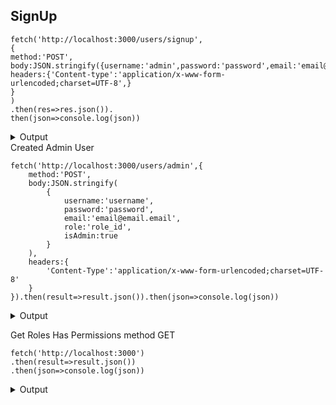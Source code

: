 ## SignUp

```
fetch('http://localhost:3000/users/signup',
{
method:'POST',
body:JSON.stringify({username:'admin',password:'password',email:'email@m.y',role:role_id}),
headers:{'Content-type':'application/x-www-form-urlencoded;charset=UTF-8',}
}
)
.then(res=>res.json()).
then(json=>console.log(json))
```

<details><summary>Output</summary>
<pre>
{message: username has created}
</pre>
</details>
 Created Admin User

```
fetch('http://localhost:3000/users/admin',{
    method:'POST',
    body:JSON.stringify(
        {
            username:'username',
            password:'password',
            email:'email@email.email',
            role:'role_id',
            isAdmin:true
        }
    ),
    headers:{
        'Content-Type':'application/x-www-form-urlencoded;charset=UTF-8'
    }
}).then(result=>result.json()).then(json=>console.log(json))
```

<details><summary>Output</summary>
<pre>
    {
        message: 'username has added to administration group'
    }
</pre>
</details>

Get Roles Has Permissions method GET

```
fetch('http://localhost:3000')
.then(result=>result.json())
.then(json=>console.log(json))
```

<details>
    <summary>Output</summary>
    <pre>
        [
    {
        "id": 1,
        "name": "creator",
        "permissions": [
            {
                "id": 1,
                "create": false,
                "read": true,
                "update": false,
                "delete": false,
                "is_admin": false
            }
        ]
    },
    {
        "id": 3,
        "name": "Editor",
        "permissions": [
            {
                "id": 3,
                "create": true,
                "read": true,
                "update": true,
                "delete": true,
                "is_admin": false
            }
        ]
    },
    {
        "id": 2,
        "name": "Редактор",
        "permissions": [
            {
                "id": 2,
                "create": true,
                "read": true,
                "update": true,
                "delete": true,
                "is_admin": false
            }
        ]
    }
]
    </pre>
</details>
